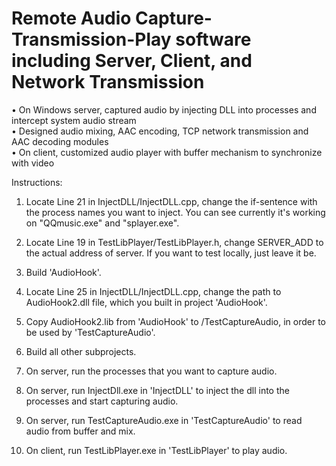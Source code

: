 # Remote Audio Capture-Transmission-Play software including Server, Client, and Network Transmission
• On Windows server, captured audio by injecting DLL into processes and intercept system audio stream<br />
• Designed audio mixing, AAC encoding, TCP network transmission and AAC decoding modules<br />
• On client, customized audio player with buffer mechanism to synchronize with video <br />

Instructions:
1. Locate Line 21 in InjectDLL/InjectDLL.cpp, change the if-sentence with the process names you want to inject. You can see currently it's working on "QQmusic.exe" and "splayer.exe".

2. Locate Line 19 in TestLibPlayer/TestLibPlayer.h, change SERVER_ADD to the actual address of server. If you want to test locally, just leave it be.

3. Build 'AudioHook'.

4. Locate Line 25 in InjectDLL/InjectDLL.cpp, change the path to AudioHook2.dll file, which you built in project 'AudioHook'.

5. Copy AudioHook2.lib from 'AudioHook' to /TestCaptureAudio, in order to be used by 'TestCaptureAudio'.

6. Build all other subprojects.

7. On server, run the processes that you want to capture audio.

8. On server, run InjectDll.exe in 'InjectDLL' to inject the dll into the processes and start capturing audio.

9. On server, run TestCaptureAudio.exe in 'TestCaptureAudio' to read audio from buffer and mix.

10. On client, run TestLibPlayer.exe in 'TestLibPlayer' to play audio.
